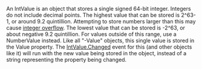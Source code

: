 An IntValue is an object that stores a single signed 64-bit integer. Integers
do not include decimal points. The highest value that can be stored is 2^63-1,
or around 9.2 quintillion. Attempting to store numbers larger than this may
cause [integer overflow][1]. The lowest value that can be stored is -2^63, or
about negative 9.2 quintillion. For values outside of this range, use a
NumberValue instead. Like all "-Value" objects, this single value is stored in
the Value property. The [IntValue.Changed](https://create.roblox.com/docs/reference/engine/classes/IntValue#Changed) event for this (and other objects
like it) will run with the new value being stored in the object, instead of a
string representing the property being changed.

[1]: https://en.wikipedia.org/wiki/Integer_overflow